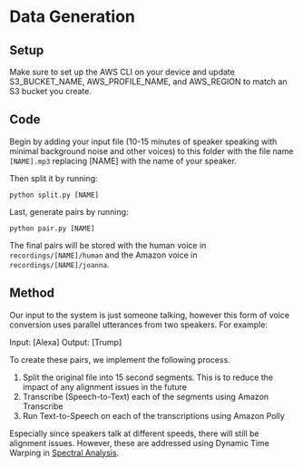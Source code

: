 # Data Generation

## Setup

Make sure to set up the AWS CLI on your device and update S3_BUCKET_NAME, AWS_PROFILE_NAME, and AWS_REGION to match an S3 bucket you create. 

## Code

Begin by adding your input file (10-15 minutes of speaker speaking with minimal background noise and other voices) to this folder 
with the file name `[NAME].mp3` replacing [NAME] with the name of your speaker.

Then split it by running:

`python split.py [NAME]`

Last, generate pairs by running:

`python pair.py [NAME]`

The final pairs will be stored with the human voice in `recordings/[NAME]/human` and the Amazon voice in `recordings/[NAME]/joanna`. 

## Method

Our input to the system is just someone talking, however this form of voice conversion uses parallel utterances from two speakers. For example:

Input: [Alexa]
Output: [Trump]

To create these pairs, we implement the following process. 

1. Split the original file into 15 second segments. This is to reduce the impact of any alignment issues in the future
2. Transcribe (Speech-to-Text) each of the segments using Amazon Transcribe
3. Run Text-to-Speech on each of the transcriptions using Amazon Polly

Especially since speakers talk at different speeds, there will still be alignment issues. However, these are addressed using Dynamic Time Warping in [Spectral Analysis](https://github.com/mraheja/inflection/tree/main/spectral_analysis).
